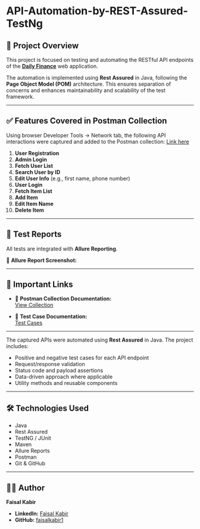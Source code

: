 # API-Automation-by-REST-Assured-TestNg
## 📌 Project Overview

This project is focused on testing and automating the RESTful API endpoints of the [**Daily Finance**](https://dailyfinance.roadtocareer.net/) web application.

The automation is implemented using **Rest Assured** in Java, following the **Page Object Model (POM)** architecture. This ensures separation of concerns and enhances maintainability and scalability of the test framework.

---

## ✅ Features Covered in Postman Collection

Using browser Developer Tools → Network tab, the following API interactions were captured and added to the Postman collection: [Link here](https://www.postman.com/satellite-operator-81623342/workspace/my-practice-workspace/collection/39262502-713d7334-ab63-4072-b543-61f3508a63a5?action=share&creator=39262502)

1. **User Registration**
2. **Admin Login**
3. **Fetch User List**
4. **Search User by ID**
5. **Edit User Info** (e.g., first name, phone number)
6. **User Login**
7. **Fetch Item List**
8. **Add Item**
9. **Edit Item Name**
10. **Delete Item**

---

## 🧪 Test Reports

All tests are integrated with **Allure Reporting**.

📸 **Allure Report Screenshot:**


---

## 🔗 Important Links

- 📘 **Postman Collection Documentation:**  
  [View Collection](https://www.postman.com/satellite-operator-81623342/workspace/my-practice-workspace/collection/39262502-713d7334-ab63-4072-b543-61f3508a63a5?action=share&creator=39262502)

- 🧾 **Test Case Documentation:**  
  [Test Cases](https://docs.google.com/spreadsheets/d/1iT5hX-jTAE9xrogx9-cdLNqrqxwT9azWQbVk0egwAqw/edit?usp=sharing)

---
The captured APIs were automated using **Rest Assured** in Java. The project includes:

- Positive and negative test cases for each API endpoint
- Request/response validation
- Status code and payload assertions
- Data-driven approach where applicable
- Utility methods and reusable components
- --

## 🛠 Technologies Used

- Java
- Rest Assured
- TestNG / JUnit
- Maven
- Allure Reports
- Postman
- Git & GitHub

---

## 👨‍💻 Author

**Faisal Kabir**  
- **LinkedIn:** [Faisal Kabir](https://www.linkedin.com/in/faisal-kabir1/)
- **GitHub:** [faisalkabir1](https://github.com/faisalkabir1)
